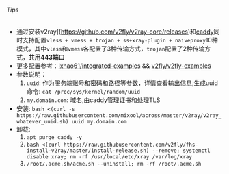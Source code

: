 ###### Tips
* 通过安装v2ray](https://github.com/v2fly/v2ray-core/releases)和[caddy](https://github.com/caddyserver/caddy/releases)同时支持配置`vless + vmess + trojan + ss+xray-plugin + naiveproxy`10种模式，其中`vless`和`vmess`各配置了3种传输方式，`trojan`配置了2种传输方式，**共用443端口**  
* 更多配置参考：[lxhao61/integrated-examples](https://github.com/lxhao61/integrated-examples) && [v2fly/v2fly-examples](https://github.com/v2fly/v2ray-examples)  
* 参数说明：
  1. `uuid`: 作为服务端账号和密码和路径等参数，详情查看输出信息,生成uuid命令: `cat /proc/sys/kernel/random/uuid`
  2. `my.domain.com`: 域名,由caddy管理证书和处理TLS
* 安装: `bash <(curl -s https://raw.githubusercontent.com/mixool/across/master/v2ray/v2ray_whatever_uuid.sh) uuid my.domain.com`
* 卸载: 
  1. `apt purge caddy -y`
  2. `bash <(curl https://raw.githubusercontent.com/v2fly/fhs-install-v2ray/master/install-release.sh) --remove; systemctl disable xray; rm -rf /usr/local/etc/xray /var/log/xray`
  3. `/root/.acme.sh/acme.sh --uninstall; rm -rf /root/.acme.sh`